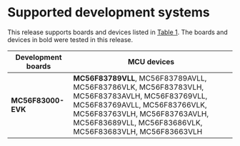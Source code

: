 # Supported development systems

This release supports boards and devices listed in [Table 1](supported_development_systems.md#TABLE_SUPPORTEDBOARDS). The boards and devices in bold were tested in this release.

|Development boards|MCU devices|
|------------------|-----------|
|**MC56F83000-EVK**|**MC56F83789VLL**, MC56F83789AVLL, MC56F83786VLK, MC56F83783VLH, MC56F83783AVLH, MC56F83769VLL, MC56F83769AVLL, MC56F83766VLK, MC56F83763VLH, MC56F83763AVLH, MC56F83689VLL, MC56F83686VLK, MC56F83683VLH, MC56F83663VLH|

